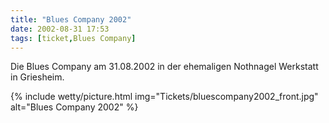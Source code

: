 ```yaml
---
title: "Blues Company 2002"
date: 2002-08-31 17:53
tags: [ticket,Blues Company]
---
```

Die Blues Company am 31.08.2002 in der ehemaligen Nothnagel Werkstatt in Griesheim.

{% include wetty/picture.html img="Tickets/bluescompany2002_front.jpg" alt="Blues Company 2002" %}
